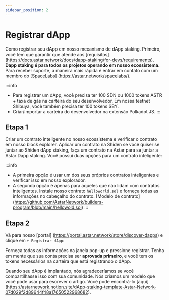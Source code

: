 ```yaml
---
sidebar_position: 2
---
```


# Registrar dApp

Como registrar seu dApp em nosso mecanismo de dApp staking. Primeiro, você tem que garantir que atende aos [requisitos] (https://docs.astar.network/docs/dapp-staking/for-devs/requirements). **Dapp staking é para todos os projetos operando em nosso ecossistema.** Para receber suporte, a maneira mais rápida é entrar em contato com um membro do [SpaceLabs] (https://astar.network/spacelabs/).

:::info
- Para registrar um dApp, você precisa ter 100 SDN ou 1000 tokens ASTR + taxa de gás na carteira do seu desenvolvedor. Em nossa testnet Shibuya, você também precisa ter 100 tokens SBY.
- Criar/importar a carteira do desenvolvedor na extensão Polkadot JS.
:::

## Etapa 1

Criar um contrato inteligente no nosso ecossistema e verificar o contrato em nosso block explorer. Aplicar um contrato na Shiden se você quiser se juntar ao Shiden dApp staking, faça um contrato na Astar para se juntar a Astar Dapp staking. Você possui duas opções para um contrato inteligente:

:::info
- A primeira opção é usar um dos seus próprios contratos inteligentes e verificar isso em nosso explorador.
- A segunda opção é apenas para aqueles que não lidam com contratos inteligentes. Instale nosso contrato `helloworld.sol` e forneça todas as informações no cabeçalho do contrato. [Modelo de contrato] (https://github.com/AstarNetwork/builders-program/blob/main/hellowold.sol)
:::

## Etapa 2

Vá para nosso [portal] (https://portal.astar.network/store/discover-dapps) e clique em `+ Registrar dApp`:

Forneça todas as informações na janela pop-up e pressione registrar. Tenha em mente que sua conta precisa ser **aprovada primeiro**, e você tem os tokens necessários na carteira que está registrando o dApp.

Quando seu dApp é implantado, nós agradeceríamos se você compartilhasse isso com sua comunidade. Nós criamos um modelo que você pode usar para escrever o artigo. Você pode encontrá-lo [aqui] (https://astarnetwork.notion.site/dApp-staking-template-Astar-Network-07d029f2d89644f48a17650522968682).
